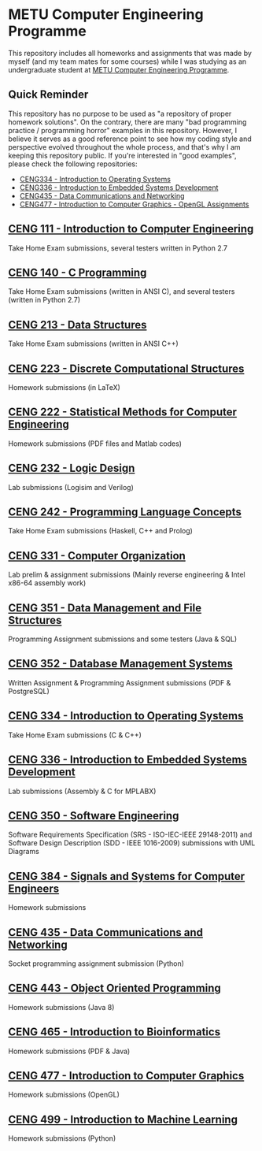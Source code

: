 # METU Computer Engineering Programme
This repository includes all homeworks and assignments that was made by myself (and my team mates for some courses) while I was studying as an undergraduate student at [METU Computer Engineering Programme](https://ceng.metu.edu.tr).

## Quick Reminder 
This repository has no purpose to be used as "a repository of proper homework solutions". On the contrary, there are many "bad programming practice / programming horror" examples in this repository. However, I believe it serves as a good reference point to see how my coding style and perspective evolved throughout the whole process, and that's why I am keeping this repository public. If you're interested in "good examples", please check the following repositories:
* [CENG334 - Introduction to Operating Systems](https://github.com/frozsgy/ceng334-hw)
* [CENG336 - Introduction to Embedded Systems Development](https://github.com/frozsgy/ceng336-hw)
* [CENG435 - Data Communications and Networking](https://github.com/frozsgy/ceng435-hw)
* [CENG477 - Introduction to Computer Graphics - OpenGL Assignments](https://github.com/frozsgy/ceng477-hw)


## [CENG 111 - Introduction to Computer Engineering](https://github.com/frozsgy/METU/tree/master/CENG111)
Take Home Exam submissions, several testers written in Python 2.7

## [CENG 140 - C Programming](https://github.com/frozsgy/METU/tree/master/CENG140)
Take Home Exam submissions (written in ANSI C), and several testers (written in Python 2.7)

## [CENG 213 - Data Structures](https://github.com/frozsgy/METU/tree/master/CENG213)
Take Home Exam submissions (written in ANSI C++)

## [CENG 223 - Discrete Computational Structures](https://github.com/frozsgy/ceng223-hw)
Homework submissions (in LaTeX)

## [CENG 222 - Statistical Methods for Computer Engineering](https://github.com/frozsgy/METU/tree/master/CENG222)
Homework submissions (PDF files and Matlab codes)

## [CENG 232 - Logic Design](https://github.com/frozsgy/METU/tree/master/CENG232)
Lab submissions (Logisim and Verilog)

## [CENG 242 - Programming Language Concepts](https://github.com/frozsgy/METU/tree/master/CENG242)
Take Home Exam submissions (Haskell, C++ and Prolog)

## [CENG 331 - Computer Organization](https://github.com/frozsgy/METU/tree/master/CENG331)
Lab prelim & assignment submissions (Mainly reverse engineering & Intel x86-64 assembly work)

## [CENG 351 - Data Management and File Structures](https://github.com/frozsgy/METU/tree/master/CENG351)
Programming Assignment submissions and some testers (Java & SQL)

## [CENG 352 - Database Management Systems](https://github.com/frozsgy/METU/tree/master/CENG352)
Written Assignment & Programming Assignment submissions (PDF & PostgreSQL)

## [CENG 334 - Introduction to Operating Systems](https://github.com/frozsgy/METU/tree/master/CENG334)
Take Home Exam submissions (C & C++)

## [CENG 336 - Introduction to Embedded Systems Development](https://github.com/frozsgy/METU/tree/master/CENG336)
Lab submissions (Assembly & C for MPLABX)

## [CENG 350 - Software Engineering](https://github.com/frozsgy/METU/tree/master/CENG350)
Software Requirements Specification (SRS - ISO-IEC-IEEE 29148-2011) and Software Design Description (SDD - IEEE 1016-2009) submissions with UML Diagrams

## [CENG 384 - Signals and Systems for Computer Engineers](https://github.com/frozsgy/METU/tree/master/CENG384)
Homework submissions 

## [CENG 435 - Data Communications and Networking](https://github.com/frozsgy/METU/tree/master/CENG435)
Socket programming assignment submission (Python)

## [CENG 443 - Object Oriented Programming](https://github.com/frozsgy/METU/tree/master/CENG443)
Homework submissions (Java 8)

## [CENG 465 - Introduction to Bioinformatics](https://github.com/frozsgy/METU/tree/master/CENG465)
Homework submissions (PDF & Java)

## [CENG 477 - Introduction to Computer Graphics](https://github.com/frozsgy/METU/tree/master/CENG477)
Homework submissions (OpenGL)

## [CENG 499 - Introduction to Machine Learning](https://github.com/frozsgy/METU/tree/master/CENG499)
Homework submissions (Python)
